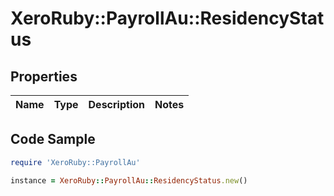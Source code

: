 # XeroRuby::PayrollAu::ResidencyStatus

## Properties

Name | Type | Description | Notes
------------ | ------------- | ------------- | -------------

## Code Sample

```ruby
require 'XeroRuby::PayrollAu'

instance = XeroRuby::PayrollAu::ResidencyStatus.new()
```


